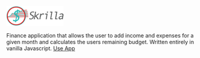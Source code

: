 <img src="skrilla-grey.png" alt="Skrilla" width="150">

Finance application that allows the user to add income and expenses for a given month and calculates the users remaining budget. Written entirely in vanilla Javascript.
[Use App](https://jamesbaine.github.io/skrilla/)